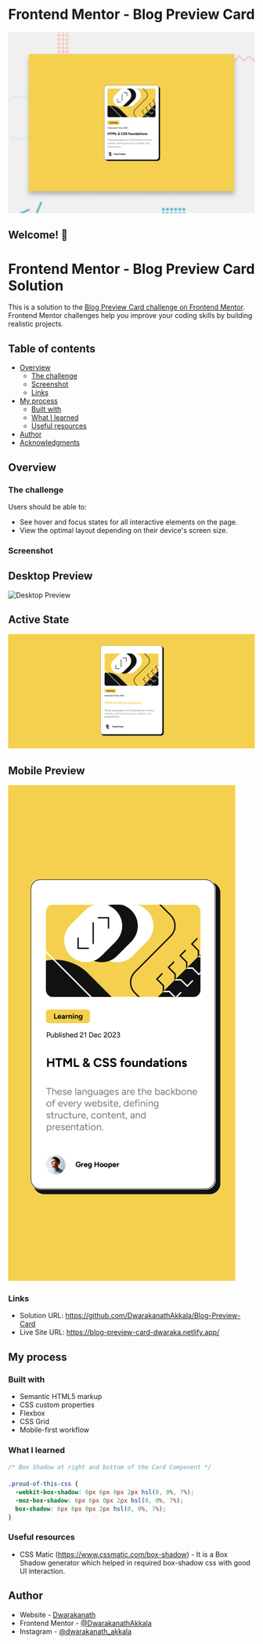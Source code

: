 # Frontend Mentor - Blog Preview Card

![Design preview for the Blog Preview Card challenge](./design/desktop-preview.jpg)

## Welcome! 👋

# Frontend Mentor - Blog Preview Card Solution

This is a solution to the [Blog Preview Card challenge on Frontend Mentor](https://www.frontendmentor.io/challenges/blog-preview-card-ckPaj01IcS). Frontend Mentor challenges help you improve your coding skills by building realistic projects.

## Table of contents

- [Overview](#overview)
  - [The challenge](#the-challenge)
  - [Screenshot](#screenshot)
  - [Links](#links)
- [My process](#my-process)
  - [Built with](#built-with)
  - [What I learned](#what-i-learned)
  - [Useful resources](#useful-resources)
- [Author](#author)
- [Acknowledgments](#acknowledgments)

## Overview

### The challenge

Users should be able to:

- See hover and focus states for all interactive elements on the page.
- View the optimal layout depending on their device's screen size.

### Screenshot

## Desktop Preview

![Desktop Preview](./assets/previews/deskptop-preview.png)

## Active State

![Active State](./assets/previews/active-state.png)

## Mobile Preview

![Mobile Preview](./assets/previews/mobile-preview.png)

### Links

- Solution URL: https://github.com/DwarakanathAkkala/Blog-Preview-Card
- Live Site URL: https://blog-preview-card-dwaraka.netlify.app/

## My process

### Built with

- Semantic HTML5 markup
- CSS custom properties
- Flexbox
- CSS Grid
- Mobile-first workflow

### What I learned

```css
/* Box Shadow at right and bottom of the Card Component */

.proud-of-this-css {
  -webkit-box-shadow: 6px 6px 0px 2px hsl(0, 0%, 7%);
  -moz-box-shadow: 6px 6px 0px 2px hsl(0, 0%, 7%);
  box-shadow: 6px 6px 0px 2px hsl(0, 0%, 7%);
}
```

### Useful resources

- CSS Matic (https://www.cssmatic.com/box-shadow) - It is a Box Shadow generator which helped in required box-shadow css with good UI interaction.

## Author

- Website - [Dwarakanath](https://dwarakanath-akkala.netlify.app/)
- Frontend Mentor - [@DwarakanathAkkala](https://www.frontendmentor.io/profile/DwarakanathAkkala)
- Instagram - [@dwarakanath_akkala](https://www.instagram.com/dwarakanath_akkala/)
